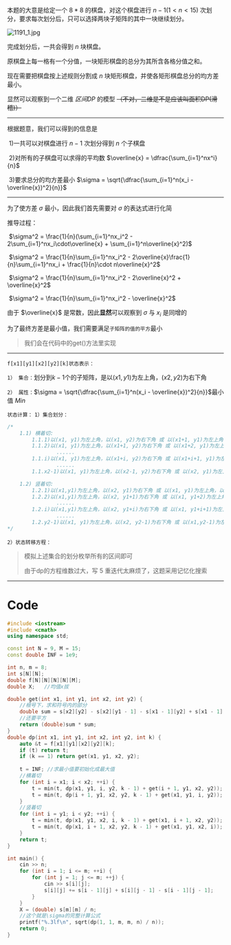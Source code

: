 本题的大意是给定一个 $8 * 8$ 的棋盘，对这个棋盘进行 $n - 1(1<n<15)$ 次划分，要求每次划分后，只可以选择两块子矩阵的其中一块继续划分。

<img src="https://www.acwing.com/media/article/image/2019/02/05/19_32dad08629-1191_1.jpg" alt="1191_1.jpg"  />

完成划分后，一共会得到 $n$ 块棋盘。

原棋盘上每一格有一个分值，一块矩形棋盘的总分为其所含各格分值之和。

现在需要把棋盘按上述规则分割成 $n$ 块矩形棋盘，并使各矩形棋盘总分的均方差最小。

显然可以观察到一个二维 $区间DP$ 的模型 ~~（不对，二维是不是应该叫面积DP(滑稽)）~~

-----------------------------------

根据题意，我们可以得到的信息是

​	1)一共可以对棋盘进行 $n-1$ 次划分得到 $n$ 个子棋盘

​	2)对所有的子棋盘可以求得的平均数 $\overline{x} = \dfrac{\sum_{i=1}^nx^i}{n}$

​	3)要求总分的均方差最小 $\sigma = \sqrt{\dfrac{\sum_{i=1}^n(x_i - \overline{x})^2}{n}}$

-------------

为了使方差 $\sigma$ 最小，因此我们首先需要对 $\sigma$ 的表达式进行化简

推导过程：

​	$\sigma^2 = \frac{1}{n}(\sum_{i=1}^nx_i^2 - 2\sum_{i=1}^nx_i\cdot\overline{x} + \sum_{i=1}^n\overline{x}^2)$

​	$\sigma^2 = \frac{1}{n}\sum_{i=1}^nx_i^2 - 2\overline{x}\frac{1}{n}\sum_{i=1}^nx_i + \frac{1}{n}\cdot n\overline{x}^2$

​	$\sigma^2 = \frac{1}{n}\sum_{i=1}^nx_i^2 - 2\overline{x}^2 + \overline{x}^2$

​	$\sigma^2 = \frac{1}{n}\sum_{i=1}^nx_i^2 - \overline{x}^2$

由于 $\overline{x}$ 是常数，因此**显然**可以观察到 $\sigma$ 与 $x_i$ 是同增的

为了最终方差是最小值，我们需要满足`子矩阵的值的平方`最小

> 我们会在代码中的get()方法里实现



-----------------

`f[x1][y1][x2][y2][k]状态表示：`

`1）	集合：`划分到$k-1$个的子矩阵，是以$(x1, y1)$为左上角，$(x2,y2)$为右下角

`2）	属性：`$\sigma = \sqrt{\dfrac{\sum_{i=1}^n(x_i - \overline{x})^2}{n}}$最小值 *Min*

`状态计算：`
`1）集合划分：`

```c++
/*
    1.1) 横着切:
    	1.1.1)以(x1, y1)为左上角，以(x1, y2)为右下角 或 以(x1+1, y1)为左上角，以(x2, y2)为右下角
    	1.1.2)以(x1, y1)为左上角，以(x1+1, y2)为右下角 或 以(x1+2, y1)为左上角，以(x2, y2)为右下角
    			......
    	1.1.i)以(x1, y1)为左上角，以(x1+i, y2)为右下角 或 以(x1+i+1, y1)为左上角，以(x2, y2)为右下角
    			......
        1.1.x2-1)以(x1, y1)为左上角，以(x2-1, y2)为右下角 或 以(x2, y1)为左上角，以(x2, y2)为右下角

    1.2) 竖着切:
    	1.2.1)以(x1,y1)为左上角，以(x2, y1)为右下角 或 以(x1, y1)为左上角，以(x2, y2)为右下角
    	1.2.2)以(x1,y1)为左上角，以(x2, y1+1)为右下角 或 以(x1, y1+2)为左上角，以(x2, y2)为右下角
       			......
    	1.2.i)以(x1,y1)为左上角，以(x2, y1+i)为右下角 或 以(x1, y1+i+1)为左上角，以(x2, y2)为右下角
    			......
    	1.2.y2-1)以(x1, y1)为左上角，以(x2, y2-1)为右下角 或 以(x1,y2-1)为左上角，以(x2, y2)为右下角
*/
```

`2）状态转移方程：	`

> 模拟上述集合的划分枚举所有的区间即可
>
> 由于dp的方程维数过大，写 $5$ 重迭代太麻烦了，这题采用记忆化搜索

------------

# Code
```c++
#include <iostream>
#include <cmath>
using namespace std;

const int N = 9, M = 15;
const double INF = 1e9;

int n, m = 8;
int s[N][N];
double f[N][N][N][N][M];
double X;   //均值x拔

double get(int x1, int y1, int x2, int y2) {
    //根号下，求和符号内的部分
    double sum = s[x2][y2] - s[x2][y1 - 1] - s[x1 - 1][y2] + s[x1 - 1][y1 - 1] - X;
    //还要平方
    return (double)sum * sum;
}
double dp(int x1, int y1, int x2, int y2, int k) {
    auto &t = f[x1][y1][x2][y2][k];
    if (t) return t;
    if (k == 1) return get(x1, y1, x2, y2);
    
    t = INF; //求最小值要初始化成最大值
    //横着切
    for (int i = x1; i < x2; ++i) {
        t = min(t, dp(x1, y1, i, y2, k - 1) + get(i + 1, y1, x2, y2));
        t = min(t, dp(i + 1, y1, x2, y2, k - 1) + get(x1, y1, i, y2));
    }
    //竖着切
    for (int i = y1; i < y2; ++i) {
        t = min(t, dp(x1, y1, x2, i, k - 1) + get(x1, i + 1, x2, y2));
        t = min(t, dp(x1, i + 1, x2, y2, k - 1) + get(x1, y1, x2, i));
    }
    return t;
}

int main() {
    cin >> n;
    for (int i = 1; i <= m; ++i) {
        for (int j = 1; j <= m; ++j) {
            cin >> s[i][j];
            s[i][j] += s[i - 1][j] + s[i][j - 1] - s[i - 1][j - 1];
        }
    }
    X = (double) s[m][m] / n;
    //这个就是\sigma的完整计算公式
    printf("%.3lf\n", sqrt(dp(1, 1, m, m, n) / n));
    return 0;
}
```

